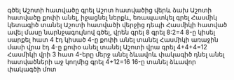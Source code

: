 գծել Աշոտի հատվածը
գրել Աշոտ հատվածից վերև ձախ
Աշոտի հատվածը քոփի անել, իջացնել ներքև, եռապատկել
գրել Հասմիկ
կետագիծ տանել Աշոտի հատվածի վերջից դեպի Հասմիկի հատված
ավել մասը նարնջագույնով գծել, վրեն գրել 8
գրել 8:2=4
8-ը կիսել սարքել  հատ 4
էդ կիսած 4-ը քոփի անել տանել Հասմիկի առաջին մասի վրա
էդ 4-ը քոփօ անել տանել Աշոտի վրա
գրել 4+4+4=12
Հասմիկի վրի 3 հատ 4-երը մերջ անել
ձևավոև փակագիծ դնել անել հատվածների աջ կողմից
գրել 4+12=16
16-ը տանել ձևավոր փակագծի մոտ
